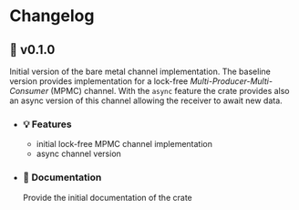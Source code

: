 # Changelog

## :apple: v0.1.0

Initial version of the bare metal channel implementation. The baseline version provides implementation for a lock-free *Multi-Producer-Multi-Consumer* (MPMC) channel. With the `async` feature the crate provides also an async version of this channel allowing the receiver to await new data.

- ### :bulb: Features
  
  - initial lock-free MPMC channel implementation
  - async channel version

- ### :book: Documentation
  
  Provide the initial documentation of the crate
  